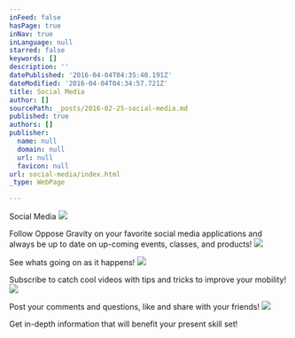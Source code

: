```yaml
---
inFeed: false
hasPage: true
inNav: true
inLanguage: null
starred: false
keywords: []
description: ''
datePublished: '2016-04-04T04:35:40.191Z'
dateModified: '2016-04-04T04:34:57.721Z'
title: Social Media
author: []
sourcePath: _posts/2016-02-25-social-media.md
published: true
authors: []
publisher:
  name: null
  domain: null
  url: null
  favicon: null
url: social-media/index.html
_type: WebPage

---
```

Social Media
![](https://the-grid-user-content.s3-us-west-2.amazonaws.com/f40c0871-30b4-4788-99ad-b2ddc6a30471.png)

Follow Oppose Gravity on your favorite social media applications and always be up to date on up-coming events, classes, and products! ![](https://the-grid-user-content.s3-us-west-2.amazonaws.com/e9b86e0d-5ec9-4e93-bef0-4403f8df95c2.png)

See whats going on as it happens!
![](https://the-grid-user-content.s3-us-west-2.amazonaws.com/7ee4ce78-ee21-44db-a5b4-f3958a0c2a16.png)

Subscribe to catch cool videos with tips and tricks to improve your mobility!
![](https://the-grid-user-content.s3-us-west-2.amazonaws.com/f89e7564-c0fd-430b-9574-2805aaba58c5.png)

Post your comments and questions, like and share with your friends!
![](https://the-grid-user-content.s3-us-west-2.amazonaws.com/d8682827-d870-4ba7-8b72-c26bcf36f1ec.png)

Get in-depth information that will benefit your present skill set!